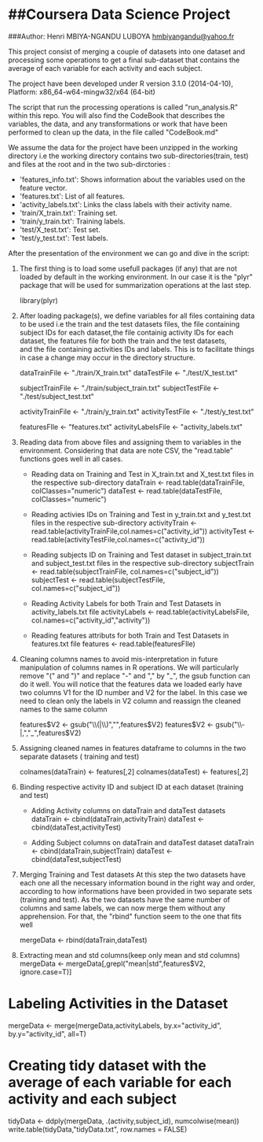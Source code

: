 ##Coursera Data Science Project
==============================

###Author: Henri MBIYA-NGANDU LUBOYA <hmbiyangandu@yahoo.fr>

This project consist of merging a couple of datasets into one dataset and processing some operations 
to get a final sub-dataset that contains the average of each variable for each activity and each subject. 

The project have been developed under R version 3.1.0 (2014-04-10), Platform: x86_64-w64-mingw32/x64 (64-bit)

The script that run the processing operations is called "run_analysis.R" within this repo.
You will also find the CodeBook that describes the variables, the data, and any transformations 
or work that have been performed to clean up the data, in the file called "CodeBook.md"

We assume the data for the project have been unzipped in the working directory i.e the working directory 
contains two sub-directories(train, test) and files at the root and in the two sub-dirctories :

* 'features_info.txt': Shows information about the variables used on the feature vector.
* 'features.txt': List of all features.
* 'activity_labels.txt': Links the class labels with their activity name.
* 'train/X_train.txt': Training set.
* 'train/y_train.txt': Training labels.
* 'test/X_test.txt': Test set.
* 'test/y_test.txt': Test labels.

After the presentation of the environment we can go and dive in the script:

1. The first thing is to load some usefull packages (if any) that are not loaded by default in the working environment. 
In our case it is the "plyr" package that will be used for summarization operations at the last step.

	library(plyr)

2. After loading package(s), we define variables for all files containing data to be used i.e the train and the test datasets files,
the file containing subject IDs for each dataset,the file containig activity IDs for each dataset, the features file for both the train and the test datasets,  
and the file containing activities IDs and labels. This is to facilitate things in case a change may occur in the directory structure.

	dataTrainFile <- "./train/X_train.txt"
	dataTestFile <- "./test/X_test.txt"

	subjectTrainFile <- "./train/subject_train.txt"
	subjectTestFile <- "./test/subject_test.txt"

	activityTrainFile <- "./train/y_train.txt"
	activityTestFile <- "./test/y_test.txt"

	featuresFIle <- "features.txt"
	activityLabelsFile <- "activity_labels.txt"

3. Reading data from above files and assigning them to variables in the environment.
Considering that data are note CSV, the "read.table" functions goes well in all cases.

	* Reading data on Training and Test in X_train.txt and X_test.txt files in the respective sub-directory
		dataTrain <- read.table(dataTrainFile, colClasses="numeric")
		dataTest <- read.table(dataTestFile, colClasses="numeric")

	* Reading activies IDs on Training and Test in y_train.txt and y_test.txt files in the respective sub-directory
		activityTrain <- read.table(activityTrainFile,col.names=c("activity_id"))
		activityTest <- read.table(activityTestFile,col.names=c("activity_id"))

	* Reading subjects ID on Training and Test dataset in subject_train.txt and subject_test.txt files  in the respective sub-directory
		subjectTrain <- read.table(subjectTrainFile, col.names=c("subject_id"))
		subjectTest <- read.table(subjectTestFile, col.names=c("subject_id"))

	* Reading Activity Labels for both Train and Test Datasets in activity_labels.txt file
		activityLabels <- read.table(activityLabelsFile, col.names=c("activity_id","activity"))

	* Reading features attributs for both Train and Test Datasets in features.txt file
		features <- read.table(featuresFIle)

4. Cleaning columns names to avoid mis-interpretation in future manipulation of columns names in R operations.
We will particularly remove "(" and ")" and replace "-" and "," by "_", the gsub function can do it well.
You will notice that the features data we loaded early have two columns V1 for the ID number and V2 for the label.
In this case we need to clean only the labels in V2 column and reassign the cleaned names to the same column

	features$V2 <- gsub("\\(|\\)","",features$V2)
	features$V2 <- gsub("\\-|,","_",features$V2)

5. Assigning cleaned names in features dataframe to columns in the two separate datasets ( training and test)

	colnames(dataTrain) <- features[,2]
	colnames(dataTest) <- features[,2]

6. Binding respective activity ID and subject ID at each dataset (training and test)

	* Adding Activity columns on dataTrain and dataTest datasets
		dataTrain <- cbind(dataTrain,activityTrain)
		dataTest <- cbind(dataTest,activityTest)

	* Adding Subject columns on dataTrain and dataTest dataset
		dataTrain <- cbind(dataTrain,subjectTrain)
		dataTest <- cbind(dataTest,subjectTest)

7. Merging Training and Test datasets
At this step the two datasets have each one all the necessary information bound in the right way and order,
according to how informations have been provided in two separate sets (training and test). As the two datasets have 
the same number of columns and same labels, we can now merge them without any apprehension. 
For that, the "rbind" function seem to the one that fits well 

	mergeData <- rbind(dataTrain,dataTest)

8. Extracting mean and std columns(keep only mean and std columns)
mergeData <- mergeData[,grepl("mean|std",features$V2, ignore.case=T)]

# Labeling Activities in the Dataset
mergeData <- merge(mergeData,activityLabels, by.x="activity_id", by.y="activity_id", all=T)

# Creating tidy dataset with the average of each variable for each activity and each subject
tidyData <- ddply(mergeData, .(activity,subject_id), numcolwise(mean))
write.table(tidyData,"tidyData.txt", row.names = FALSE)

